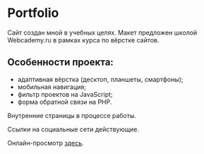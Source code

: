 # Portfolio

Сайт создан мной в учебных целях. Макет предложен школой Webcademy.ru в рамках курса по вёрстке сайтов. 

## Особенности проекта:

* адаптивная вёрстка (десктоп, планшеты, смартфоны);
* мобильная навигация;
* фильтр проектов на JavaScript;
* форма обратной связи на PHP.

Внутренние страницы в процессе работы.

Ссылки на социальные сети действующие.

Онлайн-просмотр [здесь](https://iva-okkervil.github.io/Portfolio/).
